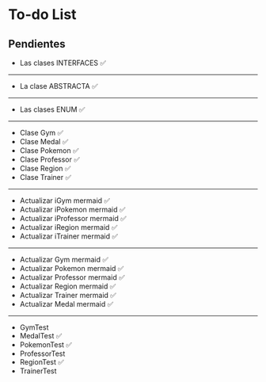 # To-do List

## Pendientes

- Las clases INTERFACES ✅

---

- La clase ABSTRACTA ✅

---

- Las clases ENUM ✅

---

- Clase Gym ✅
- Clase Medal ✅
- Clase Pokemon ✅
- Clase Professor ✅
- Clase Region ✅
- Clase Trainer ✅

---

- Actualizar iGym mermaid ✅
- Actualizar iPokemon mermaid ✅
- Actualizar iProfessor mermaid ✅
- Actualizar iRegion mermaid ✅
- Actualizar iTrainer mermaid ✅

---

- Actualizar Gym mermaid ✅
- Actualizar Pokemon mermaid ✅
- Actualizar Professor mermaid ✅
- Actualizar Region mermaid ✅ 
- Actualizar Trainer mermaid ✅
- Actualizar Medal mermaid ✅

---

- GymTest 
- MedalTest ✅
- PokemonTest ✅
- ProfessorTest 
- RegionTest ✅
- TrainerTest